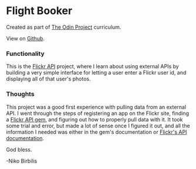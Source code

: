 # Flight Booker
Created as part of [The Odin Project](https://www.theodinproject.com) curriculum.

View on [Github](https://github.com/harmolipi/flickr-api).

### Functionality

This is the [Flickr API](https://www.theodinproject.com/paths/full-stack-ruby-on-rails/courses/ruby-on-rails/lessons/flickr-api) project, where I learn about using external APIs by building a very simple interface for letting a user enter a Flickr user id, and displaying all of that user's photos.

### Thoughts

This project was a good first experience with pulling data from an external API. I went through the steps of registering an app on the Flickr site, finding a [Flickr API gem](https://rubygems.org/gems/flickr), and figuring out how to properly pull data with it. It took some trial and error, but made a lot of sense once I figured it out, and all the information I needed was either in the gem's documentation or [Flickr's API documentation](https://www.flickr.com/services/api/).

God bless.

-Niko Birbilis
